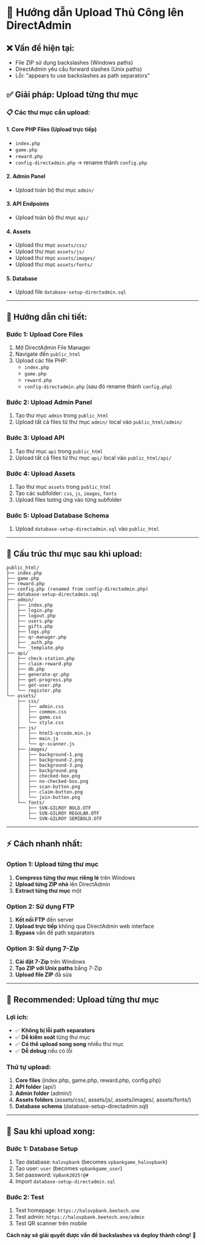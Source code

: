 # 🚀 Hướng dẫn Upload Thủ Công lên DirectAdmin

## ❌ **Vấn đề hiện tại:**

-   File ZIP sử dụng backslashes (Windows paths)
-   DirectAdmin yêu cầu forward slashes (Unix paths)
-   Lỗi: "appears to use backslashes as path separators"

## ✅ **Giải pháp: Upload từng thư mục**

### **📋 Các thư mục cần upload:**

#### **1. Core PHP Files (Upload trực tiếp)**

-   `index.php`
-   `game.php`
-   `reward.php`
-   `config-directadmin.php` → rename thành `config.php`

#### **2. Admin Panel**

-   Upload toàn bộ thư mục `admin/`

#### **3. API Endpoints**

-   Upload toàn bộ thư mục `api/`

#### **4. Assets**

-   Upload thư mục `assets/css/`
-   Upload thư mục `assets/js/`
-   Upload thư mục `assets/images/`
-   Upload thư mục `assets/fonts/`

#### **5. Database**

-   Upload file `database-setup-directadmin.sql`

---

## 🔧 **Hướng dẫn chi tiết:**

### **Bước 1: Upload Core Files**

1. Mở DirectAdmin File Manager
2. Navigate đến `public_html`
3. Upload các file PHP:
    - `index.php`
    - `game.php`
    - `reward.php`
    - `config-directadmin.php` (sau đó rename thành `config.php`)

### **Bước 2: Upload Admin Panel**

1. Tạo thư mục `admin` trong `public_html`
2. Upload tất cả files từ thư mục `admin/` local vào `public_html/admin/`

### **Bước 3: Upload API**

1. Tạo thư mục `api` trong `public_html`
2. Upload tất cả files từ thư mục `api/` local vào `public_html/api/`

### **Bước 4: Upload Assets**

1. Tạo thư mục `assets` trong `public_html`
2. Tạo các subfolder: `css`, `js`, `images`, `fonts`
3. Upload files tương ứng vào từng subfolder

### **Bước 5: Upload Database Schema**

1. Upload `database-setup-directadmin.sql` vào `public_html`

---

## 📁 **Cấu trúc thư mục sau khi upload:**

```
public_html/
├── index.php
├── game.php
├── reward.php
├── config.php (renamed from config-directadmin.php)
├── database-setup-directadmin.sql
├── admin/
│   ├── index.php
│   ├── login.php
│   ├── logout.php
│   ├── users.php
│   ├── gifts.php
│   ├── logs.php
│   ├── qr-manager.php
│   ├── _auth.php
│   └── _template.php
├── api/
│   ├── check-station.php
│   ├── claim-reward.php
│   ├── db.php
│   ├── generate-qr.php
│   ├── get-progress.php
│   ├── get-user.php
│   └── register.php
└── assets/
    ├── css/
    │   ├── admin.css
    │   ├── common.css
    │   ├── game.css
    │   └── style.css
    ├── js/
    │   ├── html5-qrcode.min.js
    │   ├── main.js
    │   └── qr-scanner.js
    ├── images/
    │   ├── background-1.png
    │   ├── background-2.png
    │   ├── background-3.png
    │   ├── background.png
    │   ├── checked-box.png
    │   ├── no-checked-box.png
    │   ├── scan-button.png
    │   ├── claim-button.png
    │   └── join-button.png
    └── fonts/
        ├── SVN-GILROY BOLD.OTF
        ├── SVN-GILROY REGULAR.OTF
        └── SVN-GILROY SEMIBOLD.OTF
```

---

## ⚡ **Cách nhanh nhất:**

### **Option 1: Upload từng thư mục**

1. **Compress từng thư mục riêng lẻ** trên Windows
2. **Upload từng ZIP nhỏ** lên DirectAdmin
3. **Extract từng thư mục** một

### **Option 2: Sử dụng FTP**

1. **Kết nối FTP** đến server
2. **Upload trực tiếp** không qua DirectAdmin web interface
3. **Bypass** vấn đề path separators

### **Option 3: Sử dụng 7-Zip**

1. **Cài đặt 7-Zip** trên Windows
2. **Tạo ZIP với Unix paths** bằng 7-Zip
3. **Upload file ZIP** đã sửa

---

## 🎯 **Recommended: Upload từng thư mục**

### **Lợi ích:**

-   ✅ **Không bị lỗi path separators**
-   ✅ **Dễ kiểm soát** từng thư mục
-   ✅ **Có thể upload song song** nhiều thư mục
-   ✅ **Dễ debug** nếu có lỗi

### **Thứ tự upload:**

1. **Core files** (index.php, game.php, reward.php, config.php)
2. **API folder** (api/)
3. **Admin folder** (admin/)
4. **Assets folders** (assets/css/, assets/js/, assets/images/, assets/fonts/)
5. **Database schema** (database-setup-directadmin.sql)

---

## 🚀 **Sau khi upload xong:**

### **Bước 1: Database Setup**

1. Tạo database: `halovpbank` (becomes `vpbankgame_halovpbank`)
2. Tạo user: `user` (becomes `vpbankgame_user`)
3. Set password: `VpBank2025!@#`
4. Import `database-setup-directadmin.sql`

### **Bước 2: Test**

1. Test homepage: `https://halovpbank.beetech.one`
2. Test admin: `https://halovpbank.beetech.one/admin`
3. Test QR scanner trên mobile

**Cách này sẽ giải quyết được vấn đề backslashes và deploy thành công!** 🎉
